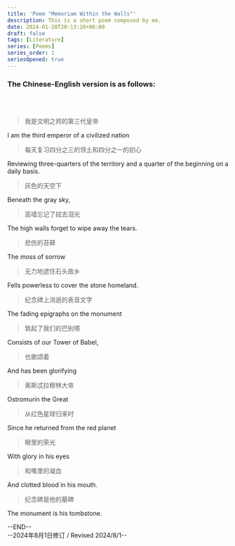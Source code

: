 ```yaml
---
title: 'Poem "Memoriam Within the Walls"'
description: This is a short poem composed by me. 
date: 2024-01-20T20:13:20+08:00
draft: false
tags: [Literature]
series: [Poems]
series_order: 1
seriesOpened: true
---
```


### The Chinese-English version is as follows:  

<br/><br/>

>我是文明之邦的第三代皇帝 

I am the third emperor of a civilized nation 

>每天复习四分之三的领土和四分之一的初心  

Reviewing three-quarters of the territory and a quarter of the beginning on a daily basis.  


>灰色的天空下  
 
Beneath the gray sky,  

>高墙忘记了拭去泪光  
 
The high walls forget to wipe away the tears.  

>悲伤的苔藓  
 
The moss of sorrow  
 

>无力地遮住石头故乡  
 
Fells powerless to cover the stone homeland.  

>纪念碑上消逝的表音文字  
 
The fading epigraphs on the monument  

>筑起了我们的巴别塔  
 
Consists of our Tower of Babel,  

>也歌颂着  
 
And has been glorifying   

>奥斯忒拉穆林大帝  
 
Ostromurin the Great  

>从红色星球归来时  

Since he returned from the red planet  

>眼里的荣光  
 
With glory in his eyes  

>和嘴里的凝血  
 
And clotted blood in his mouth.  

>纪念碑是他的墓碑  

The monument is his tombstone.  
 

--END--   
--2024年8月1日修订 / Revised 2024/8/1--